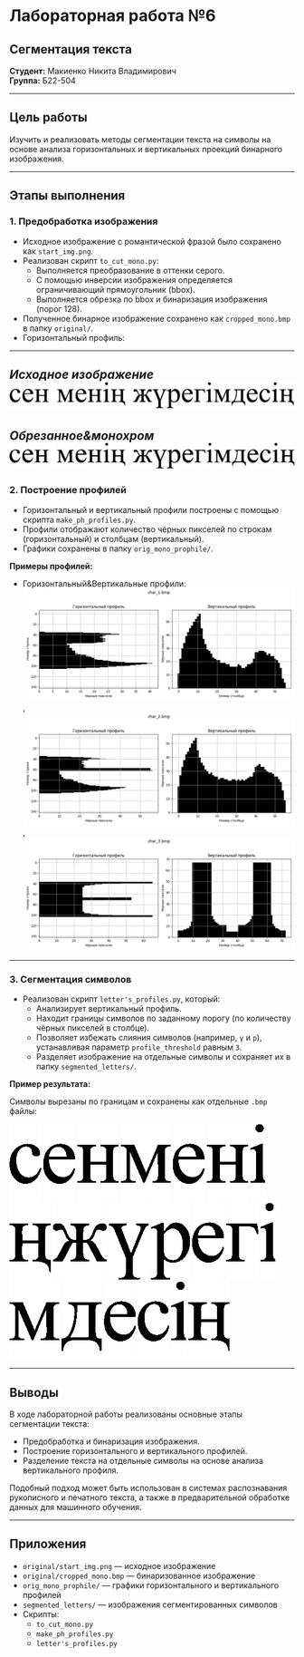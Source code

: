 # Лабораторная работа №6  
## Сегментация текста

**Студент:** Макиенко Никита Владимирович  
**Группа:** Б22-504  

---

## Цель работы

Изучить и реализовать методы сегментации текста на символы на основе анализа горизонтальных и вертикальных проекций бинарного изображения.

---

## Этапы выполнения

### 1. Предобработка изображения

- Исходное изображение с романтической фразой было сохранено как `start_img.png`.
- Реализован скрипт `to_cut_mono.py`:
  - Выполняется преобразование в оттенки серого.
  - С помощью инверсии изображения определяется ограничивающий прямоугольник (bbox).
  - Выполняется обрезка по bbox и бинаризация изображения (порог 128).
- Полученное бинарное изображение сохранено как `cropped_mono.bmp` в папку `original/`.
- Горизонтальный профиль:  
---
***Исходное изображение***
  ![Исходное изображение](original/start_img.png)
---
***Обрезанное&монохром***
  ![Обрезанное&монохром](original/cropped_mono.bmp)
---


### 2. Построение профилей

- Горизонтальный и вертикальный профили построены с помощью скрипта `make_ph_profiles.py`.
- Профили отображают количество чёрных пикселей по строкам (горизонтальный) и столбцам (вертикальный).
- Графики сохранены в папку `orig_mono_prophile/`.

**Примеры профилей:**

- Горизонтальный&Вертикальные профили:  
  ![](letter_profiles/char_1_profile.png),
![](letter_profiles/char_2_profile.png),
![](letter_profiles/char_3_profile.png)
---

### 3. Сегментация символов

- Реализован скрипт `letter's_profiles.py`, который:
  - Анализирует вертикальный профиль.
  - Находит границы символов по заданному порогу (по количеству чёрных пикселей в столбце).
  - Позволяет избежать слияния символов (например, `ү` и `р`), устанавливая параметр `profile_threshold` равным `3`.
  - Разделяет изображение на отдельные символы и сохраняет их в папку `segmented_letters/`.

**Пример результата:**

Символы вырезаны по границам и сохранены как отдельные `.bmp` файлы:  


![](segmented_letters/char_1.bmp)
![](segmented_letters/char_2.bmp)
![](segmented_letters/char_3.bmp)
![](segmented_letters/char_4.bmp)
![](segmented_letters/char_5.bmp)
![](segmented_letters/char_6.bmp)
![](segmented_letters/char_7.bmp)
![](segmented_letters/char_8.bmp)
![](segmented_letters/char_9.bmp)
![](segmented_letters/char_10.bmp)
![](segmented_letters/char_11.bmp)
![](segmented_letters/char_12.bmp)
![](segmented_letters/char_13.bmp)
![](segmented_letters/char_14.bmp)
![](segmented_letters/char_15.bmp)
![](segmented_letters/char_16.bmp)
![](segmented_letters/char_17.bmp)
![](segmented_letters/char_18.bmp)
![](segmented_letters/char_19.bmp)
![](segmented_letters/char_20.bmp)









---

## Выводы

В ходе лабораторной работы реализованы основные этапы сегментации текста:
- Предобработка и бинаризация изображения.
- Построение горизонтального и вертикального профилей.
- Разделение текста на отдельные символы на основе анализа вертикального профиля.

Подобный подход может быть использован в системах распознавания рукописного и печатного текста, а также в предварительной обработке данных для машинного обучения.

---

## Приложения

- `original/start_img.png` — исходное изображение
- `original/cropped_mono.bmp` — бинаризованное изображение
- `orig_mono_prophile/` — графики горизонтального и вертикального профилей
- `segmented_letters/` — изображения сегментированных символов
- Скрипты:
  - `to_cut_mono.py`
  - `make_ph_profiles.py`
  - `letter's_profiles.py`
